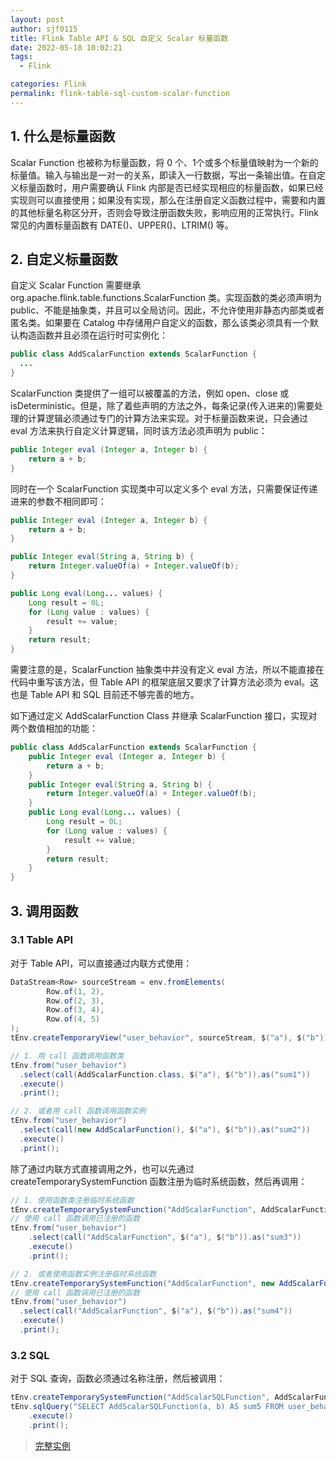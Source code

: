 ```yaml
---
layout: post
author: sjf0115
title: Flink Table API & SQL 自定义 Scalar 标量函数
date: 2022-05-18 10:02:21
tags:
  - Flink

categories: Flink
permalink: flink-table-sql-custom-scalar-function
---
```


## 1. 什么是标量函数

Scalar Function 也被称为标量函数，将 0 个、1个或多个标量值映射为一个新的标量值。输入与输出是一对一的关系，即读入一行数据，写出一条输出值。在自定义标量函数时，用户需要确认 Flink 内部是否已经实现相应的标量函数，如果已经实现则可以直接使用；如果没有实现，那么在注册自定义函数过程中，需要和内置的其他标量名称区分开，否则会导致注册函数失败，影响应用的正常执行。Flink 常见的内置标量函数有 DATE()、UPPER()、LTRIM() 等。

## 2. 自定义标量函数

自定义 Scalar Function 需要继承 org.apache.flink.table.functions.ScalarFunction 类。实现函数的类必须声明为 public、不能是抽象类，并且可以全局访问。因此，不允许使用非静态内部类或者匿名类。如果要在 Catalog 中存储用户自定义的函数，那么该类必须具有一个默认构造函数并且必须在运行时可实例化：
```java
public class AddScalarFunction extends ScalarFunction {
  ...
}
```

ScalarFunction 类提供了一组可以被覆盖的方法，例如 open、close 或 isDeterministic。但是，除了着些声明的方法之外，每条记录(传入进来的)需要处理的计算逻辑必须通过专门的计算方法来实现。对于标量函数来说，只会通过 eval 方法来执行自定义计算逻辑，同时该方法必须声明为 public：
```java
public Integer eval (Integer a, Integer b) {
    return a + b;
}
```
同时在一个 ScalarFunction 实现类中可以定义多个 eval 方法，只需要保证传递进来的参数不相同即可：
```java
public Integer eval (Integer a, Integer b) {
    return a + b;
}

public Integer eval(String a, String b) {
    return Integer.valueOf(a) + Integer.valueOf(b);
}

public Long eval(Long... values) {
    Long result = 0L;
    for (Long value : values) {
        result += value;
    }
    return result;
}
```
需要注意的是，ScalarFunction 抽象类中并没有定义 eval 方法，所以不能直接在代码中重写该方法，但 Table API 的框架底层又要求了计算方法必须为 eval。这也是 Table API 和 SQL 目前还不够完善的地方。

如下通过定义 AddScalarFunction Class 并继承 ScalarFunction 接口，实现对两个数值相加的功能：
```java
public class AddScalarFunction extends ScalarFunction {
    public Integer eval (Integer a, Integer b) {
        return a + b;
    }
    public Integer eval(String a, String b) {
        return Integer.valueOf(a) + Integer.valueOf(b);
    }
    public Long eval(Long... values) {
        Long result = 0L;
        for (Long value : values) {
            result += value;
        }
        return result;
    }
}
```

## 3. 调用函数

### 3.1 Table API

对于 Table API，可以直接通过内联方式使用：
```java
DataStream<Row> sourceStream = env.fromElements(
        Row.of(1, 2),
        Row.of(2, 3),
        Row.of(3, 4),
        Row.of(4, 5)
);
tEnv.createTemporaryView("user_behavior", sourceStream, $("a"), $("b"));

// 1. 用 call 函数调用函数类
tEnv.from("user_behavior")
  .select(call(AddScalarFunction.class, $("a"), $("b")).as("sum1"))
  .execute()
  .print();

// 2. 或者用 call 函数调用函数实例
tEnv.from("user_behavior")
  .select(call(new AddScalarFunction(), $("a"), $("b")).as("sum2"))
  .execute()
  .print();
```

除了通过内联方式直接调用之外，也可以先通过 createTemporarySystemFunction 函数注册为临时系统函数，然后再调用：
```java
// 1. 使用函数类注册临时系统函数
tEnv.createTemporarySystemFunction("AddScalarFunction", AddScalarFunction.class);
// 使用 call 函数调用已注册的函数
tEnv.from("user_behavior")
    .select(call("AddScalarFunction", $("a"), $("b")).as("sum3"))
    .execute()
    .print();

// 2. 或者使用函数实例注册临时系统函数
tEnv.createTemporarySystemFunction("AddScalarFunction", new AddScalarFunction());
// 使用 call 函数调用已注册的函数
tEnv.from("user_behavior")
  .select(call("AddScalarFunction", $("a"), $("b")).as("sum4"))
  .execute()
  .print();
```

### 3.2 SQL

对于 SQL 查询，函数必须通过名称注册，然后被调用：
```java
tEnv.createTemporarySystemFunction("AddScalarSQLFunction", AddScalarFunction.class);
tEnv.sqlQuery("SELECT AddScalarSQLFunction(a, b) AS sum5 FROM user_behavior")
    .execute()
    .print();
```

> [完整实例](https://github.com/sjf0115/data-example/blob/master/flink-example/src/main/java/com/flink/example/table/function/custom/CustomFunctionCallExample.java)
